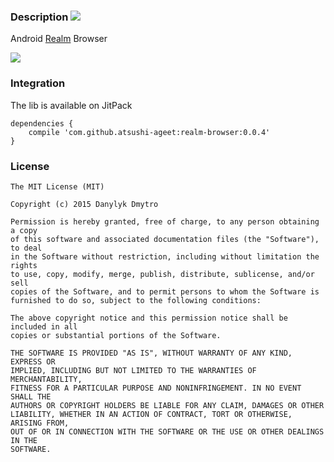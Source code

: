 ### Description [![](https://jitpack.io/v/atsushi-ageet/realm-browser.svg)](https://jitpack.io/#atsushi-ageet/realm-browser)

Android [Realm](https://github.com/realm/realm-java) Browser

![](screenshots/intro.png)

### Integration

The lib is available on JitPack

```
dependencies {
    compile 'com.github.atsushi-ageet:realm-browser:0.0.4'
}
```

### License

```
The MIT License (MIT)

Copyright (c) 2015 Danylyk Dmytro

Permission is hereby granted, free of charge, to any person obtaining a copy
of this software and associated documentation files (the "Software"), to deal
in the Software without restriction, including without limitation the rights
to use, copy, modify, merge, publish, distribute, sublicense, and/or sell
copies of the Software, and to permit persons to whom the Software is
furnished to do so, subject to the following conditions:

The above copyright notice and this permission notice shall be included in all
copies or substantial portions of the Software.

THE SOFTWARE IS PROVIDED "AS IS", WITHOUT WARRANTY OF ANY KIND, EXPRESS OR
IMPLIED, INCLUDING BUT NOT LIMITED TO THE WARRANTIES OF MERCHANTABILITY,
FITNESS FOR A PARTICULAR PURPOSE AND NONINFRINGEMENT. IN NO EVENT SHALL THE
AUTHORS OR COPYRIGHT HOLDERS BE LIABLE FOR ANY CLAIM, DAMAGES OR OTHER
LIABILITY, WHETHER IN AN ACTION OF CONTRACT, TORT OR OTHERWISE, ARISING FROM,
OUT OF OR IN CONNECTION WITH THE SOFTWARE OR THE USE OR OTHER DEALINGS IN THE
SOFTWARE.
```
